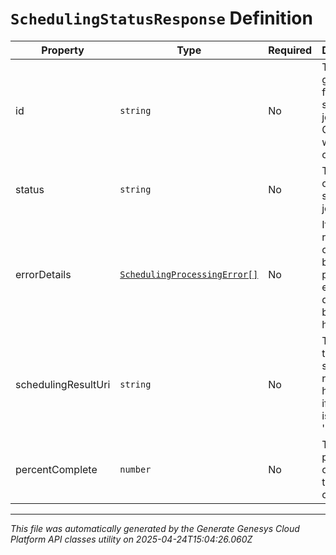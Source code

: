 # `SchedulingStatusResponse` Definition

| Property | Type | Required | Description |
|----------|------|----------|-------------|
| id | `string` | No | The ID generated for the scheduling job.  Use to GET result when job is completed. |
| status | `string` | No | The status of the scheduling job. |
| errorDetails | [`SchedulingProcessingError[]`](schedulingprocessingerror-definition.md) | No | If the request could not be properly processed, error details will be given here. |
| schedulingResultUri | `string` | No | The uri of the scheduling result. It has a value if the status is 'Success'. |
| percentComplete | `number` | No | The percentage of the job that is complete. |

---

*This file was automatically generated by the Generate Genesys Cloud Platform API classes utility on 2025-04-24T15:04:26.060Z*